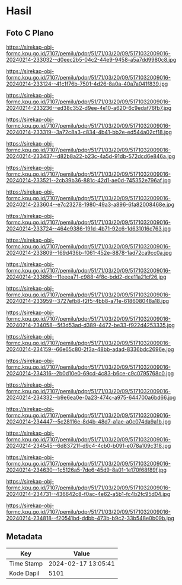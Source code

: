 # Hasil

## Foto C Plano

https://sirekap-obj-formc.kpu.go.id/7107/pemilu/pdpr/51/71/03/20/09/5171032009016-20240214-233032--d0eec2b5-04c2-44e9-9458-a5a7dd9980c8.jpg

https://sirekap-obj-formc.kpu.go.id/7107/pemilu/pdpr/51/71/03/20/09/5171032009016-20240214-233124--41c1f76b-7501-4d26-8a0a-40a7a041f839.jpg

https://sirekap-obj-formc.kpu.go.id/7107/pemilu/pdpr/51/71/03/20/09/5171032009016-20240214-233236--ed38c352-d9ee-4e10-a620-6c9edaf76fb7.jpg

https://sirekap-obj-formc.kpu.go.id/7107/pemilu/pdpr/51/71/03/20/09/5171032009016-20240214-233319--3a72c8a3-c834-4b41-bb2e-ed544a02cf18.jpg

https://sirekap-obj-formc.kpu.go.id/7107/pemilu/pdpr/51/71/03/20/09/5171032009016-20240214-233437--d82b8a22-b23c-4a5d-91db-572dcd6e846a.jpg

https://sirekap-obj-formc.kpu.go.id/7107/pemilu/pdpr/51/71/03/20/09/5171032009016-20240214-233521--2cb39b36-881c-42d1-ae0d-745352e796af.jpg

https://sirekap-obj-formc.kpu.go.id/7107/pemilu/pdpr/51/71/03/20/09/5171032009016-20240214-233604--e7c23278-1980-49a3-a896-6fa82008468e.jpg

https://sirekap-obj-formc.kpu.go.id/7107/pemilu/pdpr/51/71/03/20/09/5171032009016-20240214-233724--464e9386-191d-4b71-92c6-1d631016c763.jpg

https://sirekap-obj-formc.kpu.go.id/7107/pemilu/pdpr/51/71/03/20/09/5171032009016-20240214-233809--169d436b-f061-452e-8878-1ad72ca9cc0a.jpg

https://sirekap-obj-formc.kpu.go.id/7107/pemilu/pdpr/51/71/03/20/09/5171032009016-20240214-233858--11eeea71-c988-4f8c-bdd2-dce11a21cf26.jpg

https://sirekap-obj-formc.kpu.go.id/7107/pemilu/pdpr/51/71/03/20/09/5171032009016-20240214-233959--3727efb8-f2f5-4bb8-a71e-618608048a18.jpg

https://sirekap-obj-formc.kpu.go.id/7107/pemilu/pdpr/51/71/03/20/09/5171032009016-20240214-234058--5f3d53ad-d389-4472-be33-f922d4253335.jpg

https://sirekap-obj-formc.kpu.go.id/7107/pemilu/pdpr/51/71/03/20/09/5171032009016-20240214-234159--66e65c80-2f3a-48bb-adad-8336bdc2696e.jpg

https://sirekap-obj-formc.kpu.go.id/7107/pemilu/pdpr/51/71/03/20/09/5171032009016-20240214-234316--2b0d10e0-69cd-4c83-b6ce-c9c0795768c0.jpg

https://sirekap-obj-formc.kpu.go.id/7107/pemilu/pdpr/51/71/03/20/09/5171032009016-20240214-234332--b9e6ea0e-0a23-474c-a975-644700a6bd66.jpg

https://sirekap-obj-formc.kpu.go.id/7107/pemilu/pdpr/51/71/03/20/09/5171032009016-20240214-234447--5c28116e-8d4b-48d7-a1ae-a0c074da9a1b.jpg

https://sirekap-obj-formc.kpu.go.id/7107/pemilu/pdpr/51/71/03/20/09/5171032009016-20240214-234545--6d83721f-d9c4-4cb0-b091-e078a109c318.jpg

https://sirekap-obj-formc.kpu.go.id/7107/pemilu/pdpr/51/71/03/20/09/5171032009016-20240214-234630--1c5126a5-7de6-45d9-8a01-1e170f68f89f.jpg

https://sirekap-obj-formc.kpu.go.id/7107/pemilu/pdpr/51/71/03/20/09/5171032009016-20240214-234731--436642c8-f0ac-4e62-a5b1-fc4b2fc95d04.jpg

https://sirekap-obj-formc.kpu.go.id/7107/pemilu/pdpr/51/71/03/20/09/5171032009016-20240214-234818--f20541bd-ddbb-473b-b9c2-33b548e0b09b.jpg


## Metadata

| Key        | Value               |
| ---------- | ------------------- |
| Time Stamp | 2024-02-17 13:05:41 |
| Kode Dapil | 5101                |



